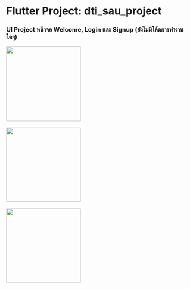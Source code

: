 # Flutter Project: dti_sau_project

### UI Project หน้าจอ Welcome, Login และ Signup (ยังไม่มีโค้ดการทำงานใดๆ)

<img src="https://github.com/user-attachments/assets/0c401db7-ebd2-4625-9844-fab9077fa7ee" width="200px">
<br><br>
<img src="https://github.com/user-attachments/assets/d300c63c-5ec2-4ffa-b5bb-f32e4188023e" width="200px">
<br><br>
<img src="https://github.com/user-attachments/assets/8b05946e-5fad-4b02-9202-b6d79af6d342" width="200px">


